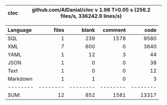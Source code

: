 cloc|github.com/AlDanial/cloc v 1.98  T=0.05 s (256.2 files/s, 336242.9 lines/s)
--- | ---

Language|files|blank|comment|code
:-------|-------:|-------:|-------:|-------:
SQL|1|239|1578|9580
XML|7|600|0|3640
YAML|1|12|3|44
JSON|1|0|0|38
Text|1|0|0|12
Markdown|1|1|0|3
--------|--------|--------|--------|--------
SUM:|12|852|1581|13317

